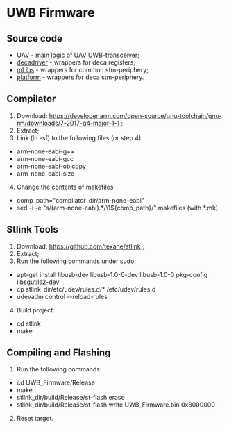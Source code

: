 # UWB Firmware

## Source code

* [UAV](UWB_Firmware/source/UAV/) - main logic of UAV UWB-transceiver;
* [decadriver](UWB_Firmware/source/decadriver/) - wrappers for deca registers;
* [mLibs](UWB_Firmware/source/mLibs/) - wrappers for common stm-periphery;
* [platform](UWB_Firmware/source/platform/) - wrappers for deca stm-periphery.

## Compilator

1) Download: https://developer.arm.com/open-source/gnu-toolchain/gnu-rm/downloads/7-2017-q4-major-1-1 ;
2) Extract;
3) Link (ln -sf) to the following files (or step 4):
* arm-none-eabi-g++
* arm-none-eabi-gcc
* arm-none-eabi-objcopy
* arm-none-eabi-size
4) Change the contents of makefiles:
* comp_path="compilator_dir/arm-none-eabi"
* sed -i -e "s/\(arm-none-eabi\).*/\1${comp_path}/" makefiles (with *.mk)

## Stlink Tools

1) Download: https://github.com/texane/stlink ;
2) Extract;
3) Run the following commands under sudo:
* apt-get install libusb-dev libusb-1.0-0-dev libusb-1.0-0 pkg-config libsgutils2-dev
* cp stlink_dir/etc/udev/rules.d/* /etc/udev/rules.d
* udevadm control --reload-rules
4) Build project:
* cd stlink
* make

## Compiling and Flashing

1) Run the following commands:
* cd UWB_Firmware/Release
* make
* stlink_dir/build/Release/st-flash erase
* stlink_dir/build/Release/st-flash write UWB_Firmware.bin 0x8000000
2) Reset target.



